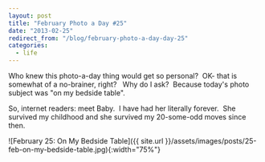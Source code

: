 ```yaml
---
layout: post
title: "February Photo a Day #25"
date: "2013-02-25"
redirect_from: "/blog/february-photo-a-day-day-25"
categories:
  - life
---
```


Who knew this photo-a-day thing would get so personal?  OK- that is somewhat of a no-brainer, right?   Why do I ask?  Because today's photo subject was "on my bedside table".

So, internet readers: meet Baby.  I have had her literally forever.  She survived my childhood and she survived my 20-some-odd moves since then.

![February 25: On My Bedside Table]({{ site.url }}/assets/images/posts/25-feb-on-my-bedside-table.jpg){:width="75%"}
